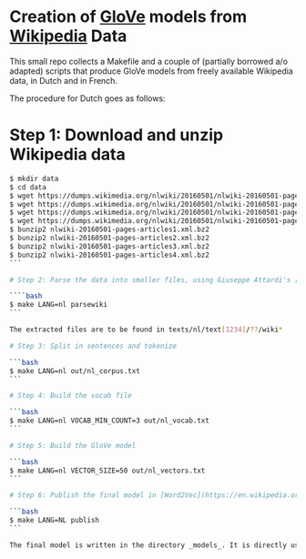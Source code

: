 # Creation of [GloVe](http://nlp.stanford.edu/projects/glove/) models from [Wikipedia](https://dumps.wikimedia.org) Data

This small repo collects a Makefile and a couple of (partially borrowed a/o adapted) scripts that produce GloVe models from freely available Wikipedia data, in Dutch and in French.

The procedure for Dutch goes as follows:

# Step 1: Download and unzip Wikipedia data

````bash
$ mkdir data
$ cd data
$ wget https://dumps.wikimedia.org/nlwiki/20160501/nlwiki-20160501-pages-articles1.xml.bz2
$ wget https://dumps.wikimedia.org/nlwiki/20160501/nlwiki-20160501-pages-articles2.xml.bz2
$ wget https://dumps.wikimedia.org/nlwiki/20160501/nlwiki-20160501-pages-articles3.xml.bz2
$ wget https://dumps.wikimedia.org/nlwiki/20160501/nlwiki-20160501-pages-articles4.xml.bz2
$ bunzip2 nlwiki-20160501-pages-articles1.xml.bz2
$ bunzip2 nlwiki-20160501-pages-articles2.xml.bz2
$ bunzip2 nlwiki-20160501-pages-articles3.xml.bz2
$ bunzip2 nlwiki-20160501-pages-articles4.xml.bz2
```

# Step 2: Parse the data into smaller files, using Giuseppe Attardi's [wikiextractor](https://github.com/attardi/wikiextractor)

````bash
$ make LANG=nl parsewiki
```

The extracted files are to be found in texts/nl/text[1234]/??/wiki*

# Step 3: Split in sentences and tokenize

```bash
$ make LANG=nl out/nl_corpus.txt
```

# Step 4: Build the vocab file

```bash
$ make LANG=nl VOCAB_MIN_COUNT=3 out/nl_vocab.txt
```

# Step 5: Build the GloVe model

```bash
$ make LANG=nl VECTOR_SIZE=50 out/nl_vectors.txt
```

# Step 6: Publish the final model in [Word2Vec](https://en.wikipedia.org/wiki/Word2vec) format

```bash
$ make LANG=NL publish
```

The final model is written in the directory _models_. It is directly usable with [gensim's Word2Vec](https://radimrehurek.com/gensim/models/word2vec.html) module.
